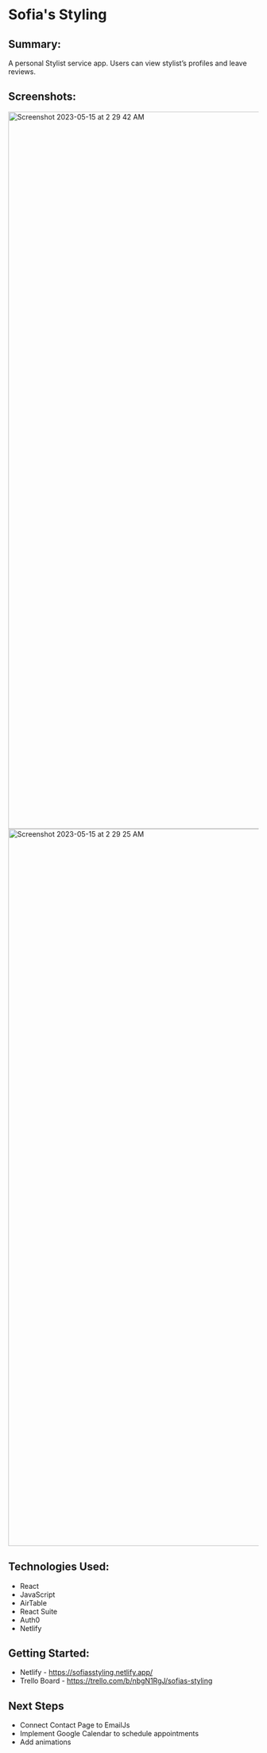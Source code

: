 # Sofia's Styling

## Summary:

A personal Stylist service app. Users can view stylist’s profiles and leave reviews.

## Screenshots:
<img width="1440" alt="Screenshot 2023-05-15 at 2 29 42 AM" src="https://github.com/adricastro1/SS-REACT-FE/assets/104179895/56b83acc-1e13-4f11-81a8-a4e47823e002">
<img width="1440" alt="Screenshot 2023-05-15 at 2 29 25 AM" src="https://github.com/adricastro1/SS-REACT-FE/assets/104179895/16b8db56-65ae-4f39-a77a-33d9808657e0">

## Technologies Used:
- React
- JavaScript
- AirTable
- React Suite
- Auth0
- Netlify


## Getting Started:
- Netlify - https://sofiasstyling.netlify.app/
- Trello Board - https://trello.com/b/nbgN1RgJ/sofias-styling



## Next Steps
- Connect Contact Page to EmailJs
- Implement Google Calendar to schedule appointments
- Add animations
